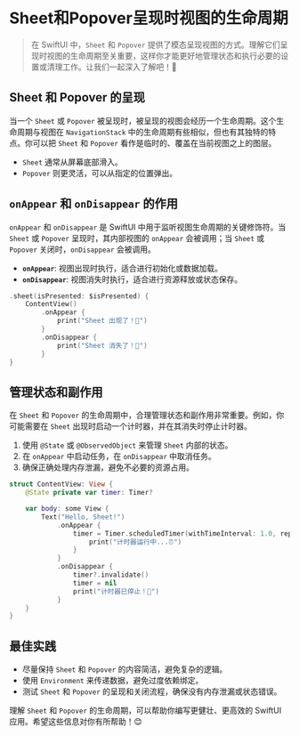 ﻿# Sheet和Popover呈现时视图的生命周期

> 在 SwiftUI 中，`Sheet` 和 `Popover` 提供了模态呈现视图的方式。理解它们呈现时视图的生命周期至关重要，这样你才能更好地管理状态和执行必要的设置或清理工作。让我们一起深入了解吧！🚀

## Sheet 和 Popover 的呈现

当一个 `Sheet` 或 `Popover` 被呈现时，被呈现的视图会经历一个生命周期。这个生命周期与视图在 `NavigationStack` 中的生命周期有些相似，但也有其独特的特点。你可以把 `Sheet` 和 `Popover` 看作是临时的、覆盖在当前视图之上的图层。

*   `Sheet` 通常从屏幕底部滑入。
*   `Popover` 则更灵活，可以从指定的位置弹出。

## `onAppear` 和 `onDisappear` 的作用

`onAppear` 和 `onDisappear` 是 SwiftUI 中用于监听视图生命周期的关键修饰符。当 `Sheet` 或 `Popover` 呈现时，其内部视图的 `onAppear` 会被调用；当 `Sheet` 或 `Popover` 关闭时，`onDisappear` 会被调用。

*   **`onAppear`**: 视图出现时执行，适合进行初始化或数据加载。
*   **`onDisappear`**: 视图消失时执行，适合进行资源释放或状态保存。

```swift
.sheet(isPresented: $isPresented) {
    ContentView()
        .onAppear {
            print("Sheet 出现了！🎉")
        }
        .onDisappear {
            print("Sheet 消失了！👋")
        }
}
```

## 管理状态和副作用

在 `Sheet` 和 `Popover` 的生命周期中，合理管理状态和副作用非常重要。例如，你可能需要在 `Sheet` 出现时启动一个计时器，并在其消失时停止计时器。

1.  使用 `@State` 或 `@ObservedObject` 来管理 `Sheet` 内部的状态。
2.  在 `onAppear` 中启动任务，在 `onDisappear` 中取消任务。
3.  确保正确处理内存泄漏，避免不必要的资源占用。

```swift
struct ContentView: View {
    @State private var timer: Timer?

    var body: some View {
        Text("Hello, Sheet!")
            .onAppear {
                timer = Timer.scheduledTimer(withTimeInterval: 1.0, repeats: true) { _ in
                    print("计时器运行中...⏰")
                }
            }
            .onDisappear {
                timer?.invalidate()
                timer = nil
                print("计时器已停止！🛑")
            }
    }
}
```

## 最佳实践

*   尽量保持 `Sheet` 和 `Popover` 的内容简洁，避免复杂的逻辑。
*   使用 `Environment` 来传递数据，避免过度依赖绑定。
*   测试 `Sheet` 和 `Popover` 的呈现和关闭流程，确保没有内存泄漏或状态错误。

理解 `Sheet` 和 `Popover` 的生命周期，可以帮助你编写更健壮、更高效的 SwiftUI 应用。希望这些信息对你有所帮助！😊


